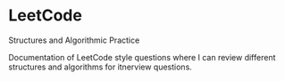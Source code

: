 # LeetCode
Structures and Algorithmic Practice

Documentation of LeetCode style questions where I can review different structures and algorithms for itnerview questions.

